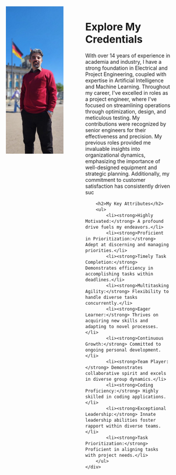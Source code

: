 
<html>
<head>
    <title>Your Personal Web Page</title>
</head>
<body>

<div style="display: flex; align-items: flex-start; padding: 25px;">
    <div style="flex: 1;">
        <img src="/assets/Parliman.jpg" alt="Your Image" style="max-width: 134%; margin-right: 20px;">
    </div>
    <div style="flex: 2; padding-left: 100px;">
        <h1>Explore My Credentials</h1>
        <p>
          With over 14 years of experience in academia and industry, I have a strong foundation in Electrical and Project Engineering, coupled with expertise in Artificial Intelligence and Machine Learning. Throughout my career, I've excelled in roles as a project engineer, where I've focused on streamlining operations through optimization, design, and meticulous testing. My contributions were recognized by senior engineers for their effectiveness and precision. My previous roles provided me invaluable insights into organizational dynamics, emphasizing the importance of well-designed equipment and strategic planning. Additionally, my commitment to customer satisfaction has consistently driven suc
        </p>
        
        <h2>My Key Attributes</h2>
        <ul>
            <li><strong>Highly Motivated:</strong> A profound drive fuels my endeavors.</li>
            <li><strong>Proficient in Prioritization:</strong> Adept at discerning and managing priorities.</li>
            <li><strong>Timely Task Completion:</strong> Demonstrates efficiency in accomplishing tasks within deadlines.</li>
            <li><strong>Multitasking Agility:</strong> Flexibility to handle diverse tasks concurrently.</li>
            <li><strong>Eager Learner:</strong> Thrives on acquiring new skills and adapting to novel processes.</li>
            <li><strong>Continuous Growth:</strong> Committed to ongoing personal development.</li>
            <li><strong>Team Player:</strong> Demonstrates collaborative spirit and excels in diverse group dynamics.</li>
            <li><strong>Coding Proficiency:</strong> Highly skilled in coding applications.</li>
            <li><strong>Exceptional Leadership:</strong> Innate leadership abilities foster rapport within diverse teams.</li>
            <li><strong>Task Prioritization:</strong> Proficient in aligning tasks with project needs.</li>
        </ul>
    </div>
</div>

</body>
</html>
